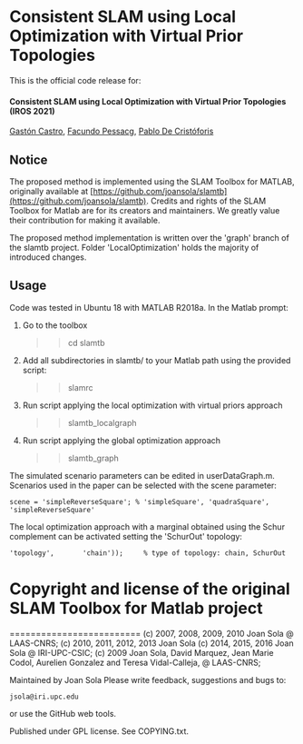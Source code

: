 # Consistent SLAM using Local Optimization with Virtual Prior Topologies
This is the official code release for:

#### Consistent SLAM using Local Optimization with Virtual Prior Topologies (IROS 2021)

[Gastón Castro](gcastro@cifasis-conicet.gov.ar), [Facundo Pessacg](fpessacg@dc.uba.ar), [Pablo De Cristóforis](pdecris@dc.uba.ar)

## Notice

The proposed method is implemented using the SLAM Toolbox for MATLAB, originally available at [https://github.com/joansola/slamtb](https://github.com/joansola/slamtb).
Credits and rights of the SLAM Toolbox for Matlab are for its creators and maintainers.
We greatly value their contribution for making it available.

The proposed method implementation is written over the 'graph' branch of the slamtb project.
Folder 'LocalOptimization' holds the majority of introduced changes.

## Usage

Code was tested in Ubuntu 18 with MATLAB R2018a.
In the Matlab prompt:  

  1. Go to the toolbox 
        
        >> cd slamtb

  2. Add all subdirectories in slamtb/ to your Matlab path using the provided script: 
        
        >> slamrc

  3. Run script applying the local optimization with virtual priors approach

        >> slamtb_localgraph
        
  4. Run script applying the global optimization approach

        >> slamtb_graph
        
The simulated scenario parameters can be edited in userDataGraph.m.
Scenarios used in the paper can be selected with the scene parameter:

    scene = 'simpleReverseSquare'; % 'simpleSquare', 'quadraSquare', 'simpleReverseSquare'
  
The local optimization approach with a marginal obtained using the Schur complement can be activated setting the 'SchurOut' topology:

    'topology',       'chain'));     % type of topology: chain, SchurOut

# Copyright and license of the original SLAM Toolbox for Matlab project

=========================
(c) 2007, 2008, 2009, 2010  Joan Sola  @ LAAS-CNRS; 
(c) 2010, 2011, 2012, 2013  Joan Sola
(c) 2014, 2015, 2016        Joan Sola  @ IRI-UPC-CSIC; 
(c) 2009  Joan Sola, David Marquez, Jean Marie Codol,
          Aurelien Gonzalez and Teresa Vidal-Calleja, @ LAAS-CNRS; 

Maintained by Joan Sola
Please write feedback, suggestions and bugs to:

    jsola@iri.upc.edu

or use the GitHub web tools.

Published under GPL license. See COPYING.txt. 


